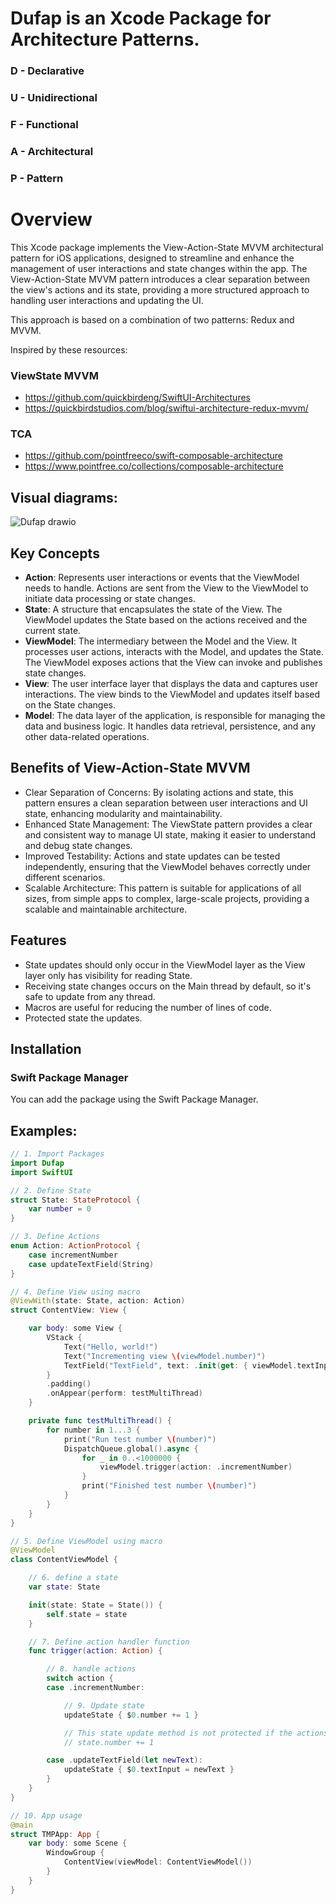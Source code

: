 #  Dufap is an Xcode Package for Architecture Patterns.

### D - Declarative
### U - Unidirectional
### F - Functional
### A - Architectural
### P - Pattern


# Overview
This Xcode package implements the View-Action-State MVVM architectural pattern for iOS applications, designed to streamline and enhance the management of user interactions and state changes within the app. 
The View-Action-State MVVM pattern introduces a clear separation between the view's actions and its state, providing a more structured approach to handling user interactions and updating the UI. 

This approach is based on a combination of two patterns: Redux and MVVM.

Inspired by these resources: 

### ViewState MVVM 
- https://github.com/quickbirdeng/SwiftUI-Architectures
- https://quickbirdstudios.com/blog/swiftui-architecture-redux-mvvm/
### TCA
- https://github.com/pointfreeco/swift-composable-architecture
- https://www.pointfree.co/collections/composable-architecture


## Visual diagrams:

![Dufap drawio](https://github.com/user-attachments/assets/45a8cdfa-da99-4b98-874d-5e4c917839ed)


## Key Concepts
  - **Action**: Represents user interactions or events that the ViewModel needs to handle. Actions are sent from the View to the ViewModel to initiate data processing or state changes.
  - **State**: A structure that encapsulates the state of the View. The ViewModel updates the State based on the actions received and the current state.
  - **ViewModel**: The intermediary between the Model and the View. It processes user actions, interacts with the Model, and updates the State. The ViewModel exposes actions that the View can invoke and publishes state changes.
  - **View**: The user interface layer that displays the data and captures user interactions. The view binds to the ViewModel and updates itself based on the State changes.
  - **Model**: The data layer of the application, is responsible for managing the data and business logic. It handles data retrieval, persistence, and any other data-related operations.

## Benefits of View-Action-State MVVM
  - Clear Separation of Concerns: By isolating actions and state, this pattern ensures a clean separation between user interactions and UI state, enhancing modularity and maintainability.
  - Enhanced State Management: The ViewState pattern provides a clear and consistent way to manage UI state, making it easier to understand and debug state changes.
  - Improved Testability: Actions and state updates can be tested independently, ensuring that the ViewModel behaves correctly under different scenarios.
  - Scalable Architecture: This pattern is suitable for applications of all sizes, from simple apps to complex, large-scale projects, providing a scalable and maintainable architecture.

## Features

- State updates should only occur in the ViewModel layer as the View layer only has visibility for reading State.
- Receiving state changes occurs on the Main thread by default, so it's safe to update from any thread.
- Macros are useful for reducing the number of lines of code.
- Protected state the updates.

## Installation

### Swift Package Manager
You can add the package using the Swift Package Manager.


## Examples: 

```swift
// 1. Import Packages
import Dufap
import SwiftUI

// 2. Define State
struct State: StateProtocol {
    var number = 0
}

// 3. Define Actions
enum Action: ActionProtocol {
    case incrementNumber
    case updateTextField(String)
}

// 4. Define View using macro
@ViewWith(state: State, action: Action)
struct ContentView: View {

    var body: some View {
        VStack {
            Text("Hello, world!")
            Text("Incrementing view \(viewModel.number)")
            TextField("TextField", text: .init(get: { viewModel.textInput }, set: { viewModel.trigger(action: .updateTextField($0)) } ))
        }
        .padding()
        .onAppear(perform: testMultiThread)
    }

    private func testMultiThread() {
        for number in 1...3 {
            print("Run test number \(number)")
            DispatchQueue.global().async {
                for _ in 0..<1000000 {
                    viewModel.trigger(action: .incrementNumber)
                }
                print("Finished test number \(number)")
            }
        }
    }
}

// 5. Define ViewModel using macro
@ViewModel
class ContentViewModel {

    // 6. define a state
    var state: State

    init(state: State = State()) {
        self.state = state
    }

    // 7. Define action handler function
    func trigger(action: Action) {

        // 8. handle actions
        switch action {
        case .incrementNumber:

            // 9. Update state
            updateState { $0.number += 1 }

            // This state update method is not protected if the actions co-occur from different threads
            // state.number += 1

        case .updateTextField(let newText):
            updateState { $0.textInput = newText }
        }
    }
}

// 10. App usage
@main
struct TMPApp: App {
    var body: some Scene {
        WindowGroup {
            ContentView(viewModel: ContentViewModel())
        }
    }
}
